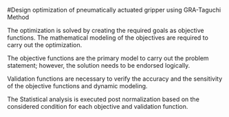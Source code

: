 #Design optimization of pneumatically actuated gripper using GRA-Taguchi Method

The optimization is solved by creating the required goals as objective functions. The mathematical modeling of the objectives are required to carry out the optimization. 

The objective functions are the primary model to carry out the problem statement; however, the solution needs to be endorsed logically.

Validation functions are necessary to verify the accuracy and the sensitivity of the objective functions and dynamic modeling. 

The Statistical analysis is executed post normalization based on the considered condition for each objective and validation function.
 
